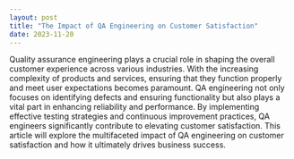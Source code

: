 ```yaml
---
layout: post
title: "The Impact of QA Engineering on Customer Satisfaction"
date: 2023-11-20
---
```


Quality assurance engineering plays a crucial role in shaping the overall customer experience across various industries. With the increasing complexity of products and services, ensuring that they function properly and meet user expectations becomes paramount. QA engineering not only focuses on identifying defects and ensuring functionality but also plays a vital part in enhancing reliability and performance. By implementing effective testing strategies and continuous improvement practices, QA engineers significantly contribute to elevating customer satisfaction. This article will explore the multifaceted impact of QA engineering on customer satisfaction and how it ultimately drives business success.
